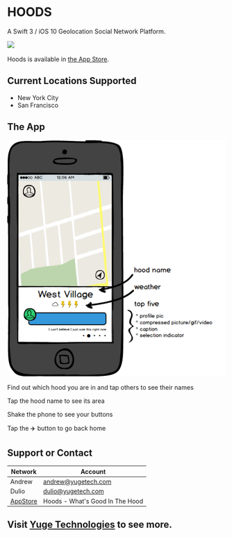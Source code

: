# HOODS
A Swift 3 / iOS 10 Geolocation Social Network Platform.

![](Art/screenshot/hoods00.gif?raw=true)

Hoods is available in [the App Store](https://itunes.apple.com/us/app/hoods-neighborhood-map-for/id1064326860?mt=8).

## Current Locations Supported

* New York City
* San Francisco


## The App

![](Design/HoodsMockup.png?raw=true)

Find out which hood you are in and tap others to see their names

Tap the hood name to see its area

Shake the phone to see your buttons

Tap the ✈️ button to go back home


## Support or Contact

Network  | Account
------------- | -------------
Andrew | andrew@yugetech.com
Dulio | dulio@yugetech.com
[AppStore](https://itunes.apple.com/us/app/hoods-neighborhood-map-for/id1064326860?mt=8) | Hoods - What's Good In The Hood

## Visit [Yuge Technologies](http://yugetech.com/) to see more.
